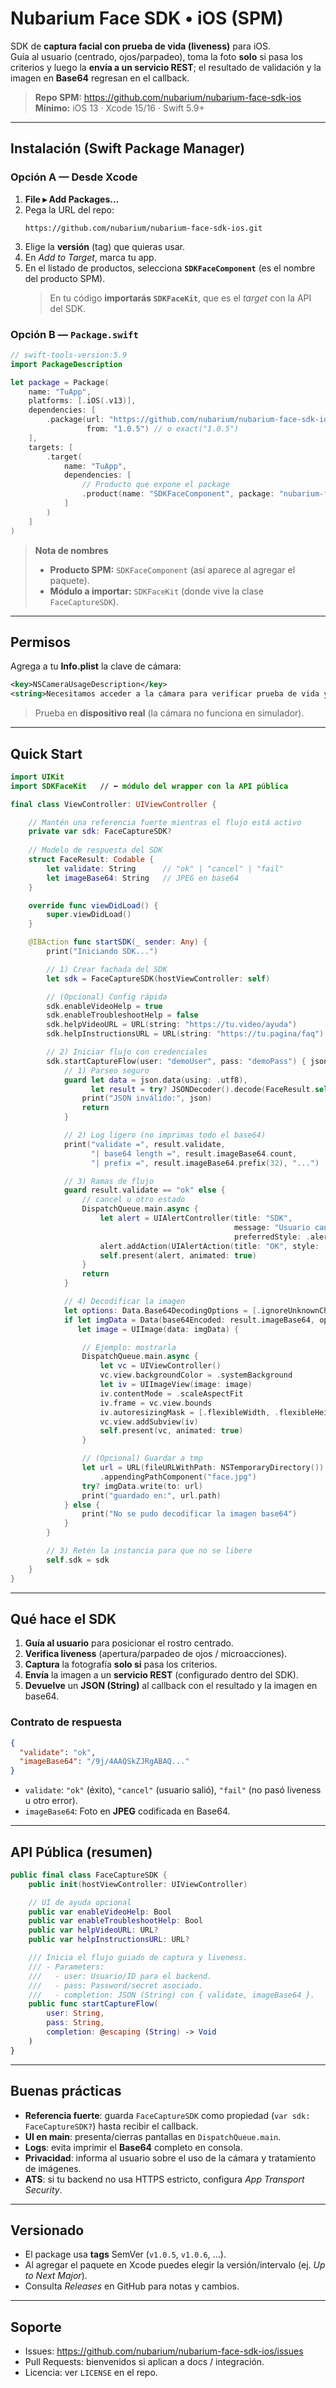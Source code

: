 # Nubarium Face SDK • iOS (SPM)

SDK de **captura facial con prueba de vida (liveness)** para iOS.  
Guía al usuario (centrado, ojos/parpadeo), toma la foto **solo** si pasa los criterios y luego la **envía a un servicio REST**; el resultado de validación y la imagen en **Base64** regresan en el callback.

> **Repo SPM:** https://github.com/nubarium/nubarium-face-sdk-ios  
> **Mínimo:** iOS 13 · Xcode 15/16 · Swift 5.9+

---

## Instalación (Swift Package Manager)

### Opción A — Desde Xcode

1. **File ▸ Add Packages…**
2. Pega la URL del repo:
   ```
   https://github.com/nubarium/nubarium-face-sdk-ios.git
   ```
3. Elige la **versión** (tag) que quieras usar.
4. En *Add to Target*, marca tu app.
5. En el listado de productos, selecciona **`SDKFaceComponent`** (es el nombre del producto SPM).  
   > En tu código **importarás `SDKFaceKit`**, que es el *target* con la API del SDK.

### Opción B — `Package.swift`

```swift
// swift-tools-version:5.9
import PackageDescription

let package = Package(
    name: "TuApp",
    platforms: [.iOS(.v13)],
    dependencies: [
        .package(url: "https://github.com/nubarium/nubarium-face-sdk-ios.git",
                 from: "1.0.5") // o exact("1.0.5")
    ],
    targets: [
        .target(
            name: "TuApp",
            dependencies: [
                // Producto que expone el package
                .product(name: "SDKFaceComponent", package: "nubarium-face-sdk-ios")
            ]
        )
    ]
)
```

> **Nota de nombres**  
> - **Producto SPM:** `SDKFaceComponent` (así aparece al agregar el paquete).  
> - **Módulo a importar:** `SDKFaceKit` (donde vive la clase `FaceCaptureSDK`).

---

## Permisos

Agrega a tu **Info.plist** la clave de cámara:

```xml
<key>NSCameraUsageDescription</key>
<string>Necesitamos acceder a la cámara para verificar prueba de vida y tomar una foto.</string>
```

> Prueba en **dispositivo real** (la cámara no funciona en simulador).

---

## Quick Start

```swift
import UIKit
import SDKFaceKit   // ⬅️ módulo del wrapper con la API pública

final class ViewController: UIViewController {

    // Mantén una referencia fuerte mientras el flujo está activo
    private var sdk: FaceCaptureSDK?
    
    // Modelo de respuesta del SDK
    struct FaceResult: Codable {
        let validate: String      // "ok" | "cancel" | "fail"
        let imageBase64: String   // JPEG en base64
    }

    override func viewDidLoad() {
        super.viewDidLoad()
    }

    @IBAction func startSDK(_ sender: Any) {
        print("Iniciando SDK...")

        // 1) Crear fachada del SDK
        let sdk = FaceCaptureSDK(hostViewController: self)

        // (Opcional) Config rápida
        sdk.enableVideoHelp = true
        sdk.enableTroubleshootHelp = false
        sdk.helpVideoURL = URL(string: "https://tu.video/ayuda")
        sdk.helpInstructionsURL = URL(string: "https://tu.pagina/faq")

        // 2) Iniciar flujo con credenciales
        sdk.startCaptureFlow(user: "demoUser", pass: "demoPass") { json in
            // 1) Parseo seguro
            guard let data = json.data(using: .utf8),
                  let result = try? JSONDecoder().decode(FaceResult.self, from: data) else {
                print("JSON inválido:", json)
                return
            }

            // 2) Log ligero (no imprimas todo el base64)
            print("validate =", result.validate,
                  "| base64 length =", result.imageBase64.count,
                  "| prefix =", result.imageBase64.prefix(32), "...")

            // 3) Ramas de flujo
            guard result.validate == "ok" else {
                // cancel u otro estado
                DispatchQueue.main.async {
                    let alert = UIAlertController(title: "SDK",
                                                  message: "Usuario canceló",
                                                  preferredStyle: .alert)
                    alert.addAction(UIAlertAction(title: "OK", style: .default))
                    self.present(alert, animated: true)
                }
                return
            }

            // 4) Decodificar la imagen
            let options: Data.Base64DecodingOptions = [.ignoreUnknownCharacters]
            if let imgData = Data(base64Encoded: result.imageBase64, options: options),
               let image = UIImage(data: imgData) {

                // Ejemplo: mostrarla
                DispatchQueue.main.async {
                    let vc = UIViewController()
                    vc.view.backgroundColor = .systemBackground
                    let iv = UIImageView(image: image)
                    iv.contentMode = .scaleAspectFit
                    iv.frame = vc.view.bounds
                    iv.autoresizingMask = [.flexibleWidth, .flexibleHeight]
                    vc.view.addSubview(iv)
                    self.present(vc, animated: true)
                }

                // (Opcional) Guardar a tmp
                let url = URL(fileURLWithPath: NSTemporaryDirectory())
                    .appendingPathComponent("face.jpg")
                try? imgData.write(to: url)
                print("guardado en:", url.path)
            } else {
                print("No se pudo decodificar la imagen base64")
            }
        }

        // 3) Retén la instancia para que no se libere
        self.sdk = sdk
    }
}
```

---

## Qué hace el SDK

1. **Guía al usuario** para posicionar el rostro centrado.
2. **Verifica liveness** (apertura/parpadeo de ojos / microacciones).
3. **Captura** la fotografía **solo si** pasa los criterios.
4. **Envía** la imagen a un **servicio REST** (configurado dentro del SDK).
5. **Devuelve** un **JSON (String)** al callback con el resultado y la imagen en base64.

### Contrato de respuesta

```json
{
  "validate": "ok",
  "imageBase64": "/9j/4AAQSkZJRgABAQ..."
}
```

- `validate`: `"ok"` (éxito), `"cancel"` (usuario salió), `"fail"` (no pasó liveness u otro error).
- `imageBase64`: Foto en **JPEG** codificada en Base64.

---

## API Pública (resumen)

```swift
public final class FaceCaptureSDK {
    public init(hostViewController: UIViewController)

    // UI de ayuda opcional
    public var enableVideoHelp: Bool
    public var enableTroubleshootHelp: Bool
    public var helpVideoURL: URL?
    public var helpInstructionsURL: URL?

    /// Inicia el flujo guiado de captura y liveness.
    /// - Parameters:
    ///   - user: Usuario/ID para el backend.
    ///   - pass: Password/secret asociado.
    ///   - completion: JSON (String) con { validate, imageBase64 }.
    public func startCaptureFlow(
        user: String,
        pass: String,
        completion: @escaping (String) -> Void
    )
}
```

---

## Buenas prácticas

- **Referencia fuerte**: guarda `FaceCaptureSDK` como propiedad (`var sdk: FaceCaptureSDK?`) hasta recibir el callback.
- **UI en main**: presenta/cierras pantallas en `DispatchQueue.main`.
- **Logs**: evita imprimir el **Base64** completo en consola.
- **Privacidad**: informa al usuario sobre el uso de la cámara y tratamiento de imágenes.
- **ATS**: si tu backend no usa HTTPS estricto, configura *App Transport Security*.

---

## Versionado

- El package usa **tags** SemVer (`v1.0.5`, `v1.0.6`, …).
- Al agregar el paquete en Xcode puedes elegir la versión/intervalo (ej. *Up to Next Major*).
- Consulta *Releases* en GitHub para notas y cambios.

---

## Soporte

- Issues: https://github.com/nubarium/nubarium-face-sdk-ios/issues  
- Pull Requests: bienvenidos si aplican a docs / integración.
- Licencia: ver `LICENSE` en el repo.
